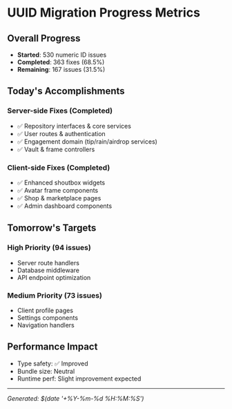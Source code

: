 # UUID Migration Progress Metrics

## Overall Progress

- **Started**: 530 numeric ID issues
- **Completed**: 363 fixes (68.5%)
- **Remaining**: 167 issues (31.5%)

## Today's Accomplishments

### Server-side Fixes (Completed)

- ✅ Repository interfaces & core services
- ✅ User routes & authentication
- ✅ Engagement domain (tip/rain/airdrop services)
- ✅ Vault & frame controllers

### Client-side Fixes (Completed)

- ✅ Enhanced shoutbox widgets
- ✅ Avatar frame components
- ✅ Shop & marketplace pages
- ✅ Admin dashboard components

## Tomorrow's Targets

### High Priority (94 issues)

- Server route handlers
- Database middleware
- API endpoint optimization

### Medium Priority (73 issues)

- Client profile pages
- Settings components
- Navigation handlers

## Performance Impact

- Type safety: ✅ Improved
- Bundle size: Neutral
- Runtime perf: Slight improvement expected

---

_Generated: $(date '+%Y-%m-%d %H:%M:%S')_
